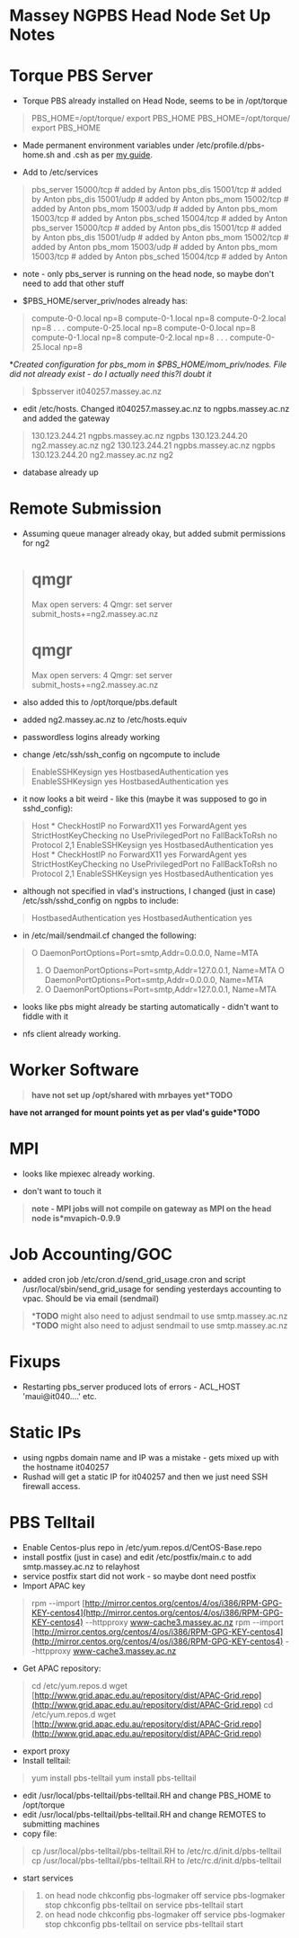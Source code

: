 # Massey NGPBS Head Node Set Up Notes

# Torque PBS Server 

- Torque PBS already installed on Head Node, seems to be in /opt/torque


>  PBS_HOME=/opt/torque/
>  export PBS_HOME
>  PBS_HOME=/opt/torque/
>  export PBS_HOME

- Made permanent environment variables under /etc/profile.d/pbs-home.sh and .csh as per [my guide](http://antongrid.blogspot.com/2007/08/permanent-environment-variables-red-hat.html).

- Add to /etc/services


>  pbs_server      15000/tcp       # added by Anton
>  pbs_dis         15001/tcp       # added by Anton
>  pbs_dis         15001/udp       # added by Anton
>  pbs_mom         15002/tcp       # added by Anton
>  pbs_mom         15003/udp       # added by Anton
>  pbs_mom         15003/tcp       # added by Anton
>  pbs_sched       15004/tcp       # added by Anton
>  pbs_server      15000/tcp       # added by Anton
>  pbs_dis         15001/tcp       # added by Anton
>  pbs_dis         15001/udp       # added by Anton
>  pbs_mom         15002/tcp       # added by Anton
>  pbs_mom         15003/udp       # added by Anton
>  pbs_mom         15003/tcp       # added by Anton
>  pbs_sched       15004/tcp       # added by Anton

- note - only pbs_server is running on the head node, so maybe don't need to add that other stuff

- $PBS_HOME/server_priv/nodes already has:


>  compute-0-0.local np=8
>  compute-0-1.local np=8
>  compute-0-2.local np=8
>  .
>  .
>  .
>  compute-0-25.local np=8
>  compute-0-0.local np=8
>  compute-0-1.local np=8
>  compute-0-2.local np=8
>  .
>  .
>  .
>  compute-0-25.local np=8

 **Created configuration for pbs_mom in $PBS_HOME/mom_priv/nodes. File did not already exist - do I actually need this?*I doubt it**

>  $pbsserver it040257.massey.ac.nz

- edit /etc/hosts. Changed it040257.massey.ac.nz to ngpbs.massey.ac.nz and added the gateway


>  130.123.244.21  ngpbs.massey.ac.nz      ngpbs
>  130.123.244.20  ng2.massey.ac.nz        ng2
>  130.123.244.21  ngpbs.massey.ac.nz      ngpbs
>  130.123.244.20  ng2.massey.ac.nz        ng2

- database already up

# Remote Submission 

- Assuming queue manager already okay, but added submit permissions for ng2


>  # qmgr
>  Max open servers: 4
>  Qmgr: set server submit_hosts+=ng2.massey.ac.nz
>  # qmgr
>  Max open servers: 4
>  Qmgr: set server submit_hosts+=ng2.massey.ac.nz

- also added this to /opt/torque/pbs.default

- added ng2.massey.ac.nz to /etc/hosts.equiv

- passwordless logins already working

- change /etc/ssh/ssh_config on ngcompute to include


>  EnableSSHKeysign yes
>  HostbasedAuthentication yes
>  EnableSSHKeysign yes
>  HostbasedAuthentication yes

- it now looks a bit weird - like this (maybe it was supposed to go in sshd_config):


>  Host *
>         CheckHostIP             no
>         ForwardX11              yes
>         ForwardAgent            yes
>         StrictHostKeyChecking   no
>         UsePrivilegedPort       no
>         FallBackToRsh           no
>         Protocol                2,1
>         EnableSSHKeysign        yes
>         HostbasedAuthentication yes
>  Host *
>         CheckHostIP             no
>         ForwardX11              yes
>         ForwardAgent            yes
>         StrictHostKeyChecking   no
>         UsePrivilegedPort       no
>         FallBackToRsh           no
>         Protocol                2,1
>         EnableSSHKeysign        yes
>         HostbasedAuthentication yes

- although not specified in vlad's instructions, I changed (just in case) /etc/ssh/sshd_config on ngpbs to include:


>  HostbasedAuthentication yes
>  HostbasedAuthentication yes

- in /etc/mail/sendmail.cf changed the following:


>  O DaemonPortOptions=Port=smtp,Addr=0.0.0.0, Name=MTA
> 1. O DaemonPortOptions=Port=smtp,Addr=127.0.0.1, Name=MTA
>  O DaemonPortOptions=Port=smtp,Addr=0.0.0.0, Name=MTA
> 1. O DaemonPortOptions=Port=smtp,Addr=127.0.0.1, Name=MTA

- looks like pbs might already be starting automatically - didn't want to fiddle with it

- nfs client already working.

# Worker Software 

>  **have not set up /opt/shared with mrbayes yet*TODO**

 **have not arranged for mount points yet as per vlad's guide*TODO**

# MPI 

- looks like mpiexec already working.

- don't want to touch it

>  **note - MPI jobs will not compile on gateway as MPI on the head node is*mvapich-0.9.9**

# Job Accounting/GOC 

- added cron job /etc/cron.d/send_grid_usage.cron and script /usr/local/sbin/send_grid_usage for sending yesterdays accounting to vpac. Should be via email (sendmail)


>  ***TODO** might also need to adjust sendmail to use smtp.massey.ac.nz
>  ***TODO** might also need to adjust sendmail to use smtp.massey.ac.nz

# Fixups 

- Restarting pbs_server produced lots of errors - ACL_HOST 'maui@it040....' etc.

# Static IPs 

- using ngpbs domain name and IP was a mistake - gets mixed up with the hostname it040257
- Rushad will get a static IP for it040257 and then we just need SSH firewall access.

# PBS Telltail 

- Enable Centos-plus repo in /etc/yum.repos.d/CentOS-Base.repo
- install postfix (just in case) and edit /etc/postfix/main.c to add smtp.massey.ac.nz to relayhost
- service postfix start did not work - so maybe dont need postfix
- Import APAC key


>  rpm --import [http://mirror.centos.org/centos/4/os/i386/RPM-GPG-KEY-centos4](http://mirror.centos.org/centos/4/os/i386/RPM-GPG-KEY-centos4) --httpproxy www-cache3.massey.ac.nz
>  rpm --import [http://mirror.centos.org/centos/4/os/i386/RPM-GPG-KEY-centos4](http://mirror.centos.org/centos/4/os/i386/RPM-GPG-KEY-centos4) --httpproxy www-cache3.massey.ac.nz

- Get APAC repository:


>  cd /etc/yum.repos.d
>  wget [http://www.grid.apac.edu.au/repository/dist/APAC-Grid.repo](http://www.grid.apac.edu.au/repository/dist/APAC-Grid.repo)
>  cd /etc/yum.repos.d
>  wget [http://www.grid.apac.edu.au/repository/dist/APAC-Grid.repo](http://www.grid.apac.edu.au/repository/dist/APAC-Grid.repo)

- export proxy
- Install telltail:


>  yum install pbs-telltail
>  yum install pbs-telltail

- edit /usr/local/pbs-telltail/pbs-telltail.RH and change PBS_HOME to /opt/torque
- edit /usr/local/pbs-telltail/pbs-telltail.RH and change REMOTES to submitting machines
- copy file:


>  cp /usr/local/pbs-telltail/pbs-telltail.RH to /etc/rc.d/init.d/pbs-telltail
>  cp /usr/local/pbs-telltail/pbs-telltail.RH to /etc/rc.d/init.d/pbs-telltail

- start services


> 1. on head node
>  chkconfig pbs-logmaker off
>  service pbs-logmaker stop
>  chkconfig pbs-telltail on
>  service pbs-telltail start
> 1. on head node
>  chkconfig pbs-logmaker off
>  service pbs-logmaker stop
>  chkconfig pbs-telltail on
>  service pbs-telltail start
